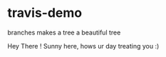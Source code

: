 # travis-demo
branches makes a tree a beautiful tree

Hey There !
Sunny here, hows ur day treating you :)
